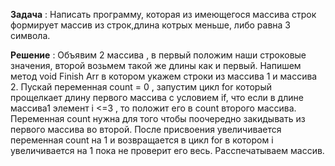 **Задача** :
Написать программу, которая из имеющегося массива строк формирует массив из строк,длина котрых меньше, либо равна 3 символа.

**Решение** :
Объявим 2 массива , в первый положим наши строковые значения, второй возьмем  такой же длины как и первый.
Напишем метод  void Finish Arr в котором укажем строки из массива 1 и  массива 2.
Пускай переменная  count = 0 , запустим цикл for который прощелкает длину первого массива с условием if, что если в длине массива1 элемент i <=3 , то положит его в count второго массива. Переменная count нужна для того чтобы поочередно закидывать из первого массива во второй.
После присвоения увеличивается переменная count на 1 и возвращается в цикл for в котором i увеличивается на 1 пока не проверит его весь.
Расспечатываем массив.    
